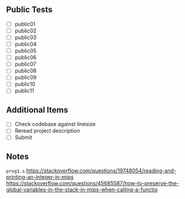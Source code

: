 ## Public Tests
- [ ] public01
- [ ] public02
- [ ] public03
- [ ] public04
- [ ] public05
- [ ] public06
- [ ] public07
- [ ] public08
- [ ] public09
- [ ] public10
- [ ] public11

## Additional Items
- [ ] Check codebase against linesize
- [ ] Reread project description
- [ ] Submit

## Notes
`prog1.s`
https://stackoverflow.com/questions/19748054/reading-and-printing-an-integer-in-mips
https://stackoverflow.com/questions/45685587/how-to-preserve-the-global-variables-in-the-stack-in-mips-when-calling-a-functio
